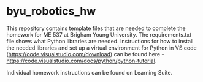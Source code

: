 # byu_robotics_hw
This repository contains template files that are needed to complete the homework for ME 537 at Brigham Young University. The requirements.txt file shows what Python libraries are needed. Instructions for how to install the needed libraries and set up a virtual environment for Python in VS code (https://code.visualstudio.com/download) can be found here - https://code.visualstudio.com/docs/python/python-tutorial. 

Individual homework instructions can be found on Learning Suite. 
